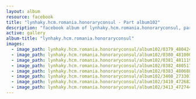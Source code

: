 ```yaml
---
layout: album
resource: facebook
title: "lynhaky.hcm.romania.honoraryconsul - Part album102"
description: "facebook album of lynhaky.hcm.romania.honoraryconsul, part album102."
active: gallery
album-title: "lynhaky.hcm.romania.honoraryconsul"
images:
  - image_path: lynhaky.hcm.romania.honoraryconsul/album102/0379_480424707_1173031970847428_5655779035732277992_n.jpg
  - image_path: lynhaky.hcm.romania.honoraryconsul/album102/0380_481000364_1173031990847426_3096609338269721533_n.jpg
  - image_path: lynhaky.hcm.romania.honoraryconsul/album102/0381_481119014_1173031880847437_4251399206237434614_n.jpg
  - image_path: lynhaky.hcm.romania.honoraryconsul/album102/0382_480517494_1173031997514092_3754700834218195522_n.jpg
  - image_path: lynhaky.hcm.romania.honoraryconsul/album102/0383_480688780_1173031790847446_5975312601858351798_n.jpg
  - image_path: lynhaky.hcm.romania.honoraryconsul/album102/3408_273301816_489590652524900_3255815196335137033_n.jpg
  - image_path: lynhaky.hcm.romania.honoraryconsul/album102/3410_472682074_1140693117414647_3483723075281224506_n.jpg
  - image_path: lynhaky.hcm.romania.honoraryconsul/album102/3413_472744549_1140693164081309_4703615123466618152_n.jpg
---
```


